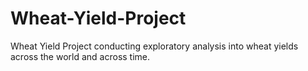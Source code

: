 # Wheat-Yield-Project
Wheat Yield Project conducting exploratory analysis into wheat yields across the world and across time. 
